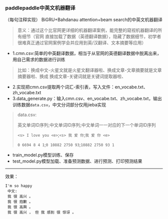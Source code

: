 ### paddlepaddle中英文机器翻译
（每句注释实现）
BiGRU+Bahdanau attention+beam search的中英文机器翻译
> 意义：通过这个比官网更详细的机器翻译案例，能完整的窥视机器翻译的所有细节（官网
> 直接加载了数据（英德翻译数据），隐藏了数据细节，初学者很难真正通过官网案例学会并应用到英/汉翻译、文本摘要等应用）

- 1.cmn.csv:简单的中英翻译数据，相当于从官网的英德翻译数据中脱离出来，用自己需求的数据进行训练
> 比如：换成中文-火星文就是火星文翻译器啦、换成文章-文章摘要就是文章摘要器啦、换成
> 换成文章-关键词就是关键词提取器啦、
- 2.实现把cmn.csv提取两个词汇-索引表，写入文件：en_vocabe.txt、zh_vocabe.txt
- 3.data_generate.py：输入cmn.csv、en_vocabe.txt、zh_vocabe.txt，输出训练数据`data.csv`，中文分词部分仅用jieba实现
>data.csv:
>
> 英文单词ID序列;中文单词ID序列;中文单词一一对应的下一个单词ID序列
>
> `<s> I love you <e>`;`<s> 我 爱 你`;`我 爱 你 <e>` 
>
> `0 6694 8 4 1`;`0 10882 2750 93`;`10882 2750 93 1`
- train_model.py模型训练、保存
- test_model.py模型加载、准备预测数据、进行预测、打印预测结果

---

效果：
```
I'm so happy
 中文:
 我 很 高兴 。
 我 很 抱歉 。
 我 很 高興 。
 我 很 高兴 ， 但 我 感到 很 惊讶 。
```